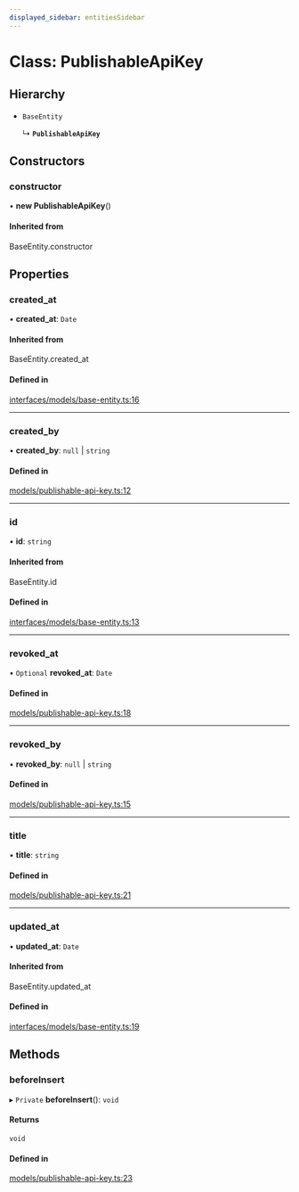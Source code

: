 ```yaml
---
displayed_sidebar: entitiesSidebar
---
```


# Class: PublishableApiKey

## Hierarchy

- `BaseEntity`

  ↳ **`PublishableApiKey`**

## Constructors

### constructor

• **new PublishableApiKey**()

#### Inherited from

BaseEntity.constructor

## Properties

### created\_at

• **created\_at**: `Date`

#### Inherited from

BaseEntity.created\_at

#### Defined in

[interfaces/models/base-entity.ts:16](https://github.com/medusajs/medusa/blob/da7ea8c5d/packages/medusa/src/interfaces/models/base-entity.ts#L16)

___

### created\_by

• **created\_by**: ``null`` \| `string`

#### Defined in

[models/publishable-api-key.ts:12](https://github.com/medusajs/medusa/blob/da7ea8c5d/packages/medusa/src/models/publishable-api-key.ts#L12)

___

### id

• **id**: `string`

#### Inherited from

BaseEntity.id

#### Defined in

[interfaces/models/base-entity.ts:13](https://github.com/medusajs/medusa/blob/da7ea8c5d/packages/medusa/src/interfaces/models/base-entity.ts#L13)

___

### revoked\_at

• `Optional` **revoked\_at**: `Date`

#### Defined in

[models/publishable-api-key.ts:18](https://github.com/medusajs/medusa/blob/da7ea8c5d/packages/medusa/src/models/publishable-api-key.ts#L18)

___

### revoked\_by

• **revoked\_by**: ``null`` \| `string`

#### Defined in

[models/publishable-api-key.ts:15](https://github.com/medusajs/medusa/blob/da7ea8c5d/packages/medusa/src/models/publishable-api-key.ts#L15)

___

### title

• **title**: `string`

#### Defined in

[models/publishable-api-key.ts:21](https://github.com/medusajs/medusa/blob/da7ea8c5d/packages/medusa/src/models/publishable-api-key.ts#L21)

___

### updated\_at

• **updated\_at**: `Date`

#### Inherited from

BaseEntity.updated\_at

#### Defined in

[interfaces/models/base-entity.ts:19](https://github.com/medusajs/medusa/blob/da7ea8c5d/packages/medusa/src/interfaces/models/base-entity.ts#L19)

## Methods

### beforeInsert

▸ `Private` **beforeInsert**(): `void`

#### Returns

`void`

#### Defined in

[models/publishable-api-key.ts:23](https://github.com/medusajs/medusa/blob/da7ea8c5d/packages/medusa/src/models/publishable-api-key.ts#L23)
